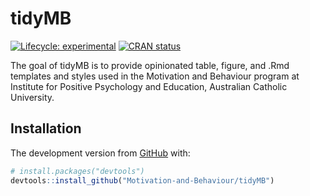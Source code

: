 
<!-- README.md is generated from README.Rmd. Please edit that file -->

# tidyMB

<!-- badges: start -->

[![Lifecycle:
experimental](https://img.shields.io/badge/lifecycle-experimental-orange.svg)](https://www.tidyverse.org/lifecycle/#experimental)
[![CRAN
status](https://www.r-pkg.org/badges/version/tidyMB)](https://CRAN.R-project.org/package=tidyMB)
<!-- badges: end -->

The goal of tidyMB is to provide opinionated table, figure, and .Rmd
templates and styles used in the Motivation and Behaviour program at
Institute for Positive Psychology and Education, Australian Catholic
University.

## Installation

The development version from [GitHub](https://github.com/) with:

``` r
# install.packages("devtools")
devtools::install_github("Motivation-and-Behaviour/tidyMB")
```
